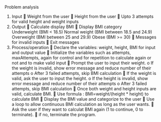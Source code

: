 Problem analysis
1.	Input 
    	Weight from the user
    	Height from the user
    	Upto 3 attempts for valid height and weight inputs
2.	Output
   	Calculate display BMI
   	Display BMI category  
     Underweight (BMI < 18.5)
     Normal weight (BMI between 18.5 and 24.9)
     Overweight (BMI between 25 and 29.9)
     Obese (BMI >= 30)
  	Messages for invalid inputs
  	Exit messages
3.	Process/operation
   	Declare the variables: weight, height, BMI for input and output value
   	Initialize the variables such as attempts, maxAttempts, again for control and for repetition to calculate again or not and to make valid input
   	Prompt the user to input their weight.
      o	If the weight is invalid, show error message and reduce number of their attempts
      o	After 3 failed attempts, skip BMI calculation
  	If the weight is valid, ask the user to input the height. 
     o	  If the height is invalid, show error message and reduce number of their attempts
     o	  After 3 failed attempts, skip BMI calculation
  	Once both weight and height inputs are valid, calculate BMI.
  	Use formula :   BMI=weight/(height * height) to calculate BMI
  	Display the BMI value and categorize to the user
  	Use a loop to allow continuous BMI calculation as long as the user wants.
  	Ask the user if they want to calculat BMI again (1 to continue, 0 to terminate).
  	if no, terminate the program.
